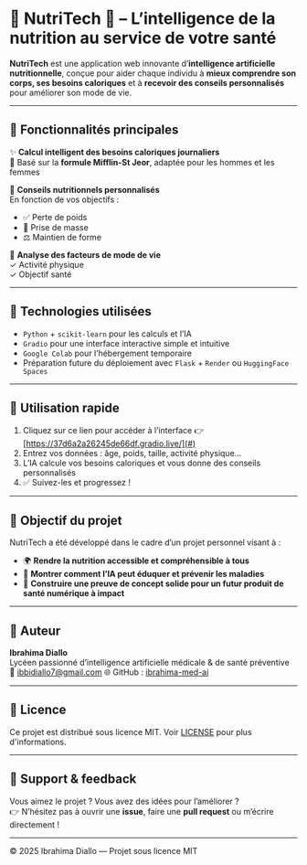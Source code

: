 # 🌿 NutriTech 🧠 – L’intelligence de la nutrition au service de votre santé

**NutriTech** est une application web innovante d’**intelligence artificielle nutritionnelle**, conçue pour aider chaque individu à **mieux comprendre son corps, ses besoins caloriques** et à **recevoir des conseils personnalisés** pour améliorer son mode de vie.

---

## 🚀 Fonctionnalités principales

✨ **Calcul intelligent des besoins caloriques journaliers**  
🎯 Basé sur la **formule Mifflin-St Jeor**, adaptée pour les hommes et les femmes


🥗 **Conseils nutritionnels personnalisés**  
En fonction de vos objectifs :
- ✅ Perte de poids
- 💪 Prise de masse
- ⚖️ Maintien de forme

🧪 **Analyse des facteurs de mode de vie**  
✓ Activité physique   
✓ Objectif santé  

---

## 🧬 Technologies utilisées

- `Python` + `scikit-learn` pour les calculs et l’IA
- `Gradio` pour une interface interactive simple et intuitive
- `Google Colab` pour l’hébergement temporaire
- Préparation future du déploiement avec `Flask` + `Render` ou `HuggingFace Spaces`

---

## 📌 Utilisation rapide

1. Cliquez sur ce lien pour accéder à l’interface 👉 [https://37d6a2a26245de66df.gradio.live/](#)
2. Entrez vos données : âge, poids, taille, activité physique...
3. L’IA calcule vos besoins caloriques et vous donne des conseils personnalisés
4. ✅ Suivez-les et progressez !

---

## 🎯 Objectif du projet

NutriTech a été développé dans le cadre d’un projet personnel visant à :
- 🌍 **Rendre la nutrition accessible et compréhensible à tous**
- 🤖 **Montrer comment l’IA peut éduquer et prévenir les maladies**
- 🚀 **Construire une preuve de concept solide pour un futur produit de santé numérique à impact**

---

## 👤 Auteur

**Ibrahima Diallo**  
Lycéen passionné d’intelligence artificielle médicale & de santé préventive  
📧 ibbidiallo7@gmail.com 
🌐 GitHub : [ibrahima-med-ai](https://github.com/ibrahima-med-ai)

---

## 📄 Licence

Ce projet est distribué sous licence MIT. Voir [LICENSE](./LICENSE) pour plus d'informations.

---

## 💖 Support & feedback

Vous aimez le projet ? Vous avez des idées pour l’améliorer ?  
👉 N’hésitez pas à ouvrir une **issue**, faire une **pull request** ou m’écrire directement !

---





© 2025 Ibrahima Diallo — Projet sous licence MIT  
